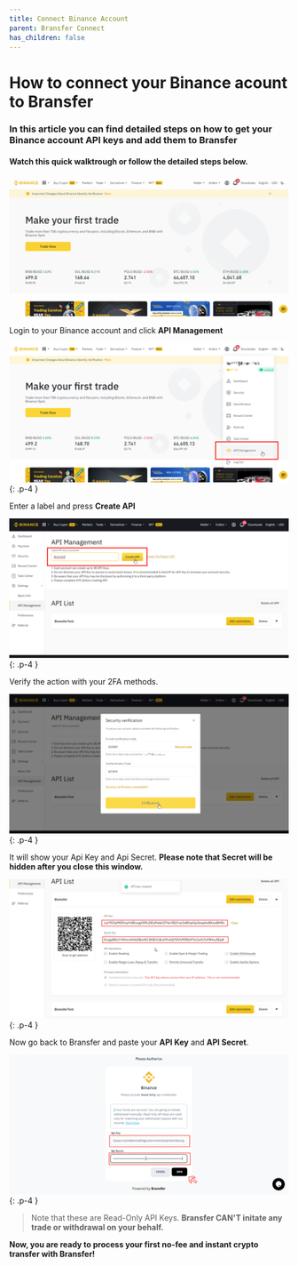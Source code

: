 ```yaml
---
title: Connect Binance Account
parent: Bransfer Connect
has_children: false
---
```

# How to connect your Binance acount to Bransfer

### In this article you can find detailed steps on how to get your Binance account API keys and add them to Bransfer

#### Watch this quick walktrough or follow the detailed steps below.

![Quick overview](/assets/how-to/binance/binanceHowTo.gif)

Login to your Binance account and click **API Management**

![](/assets/how-to/binance/1.png)
{: .p-4 }

Enter a label and press **Create API**

![](/assets/how-to/binance/2.png)
{: .p-4 }

Verify the action with your 2FA methods.

![](/assets/how-to/binance/3.png)
{: .p-4 }

It will show your Api Key and Api Secret. **Please note that Secret will be hidden after you close this window.**

![](/assets/how-to/binance/4.png)
{: .p-4 }

Now go back to Bransfer and paste your **API Key** and **API Secret**.

![](/assets/how-to/binance/5.png)
{: .p-4 }

> Note that these are Read-Only API Keys. **Bransfer CAN'T initate any trade or withdrawal on your behalf.**


**Now, you are ready to process your first no-fee and instant crypto transfer with Bransfer!**

